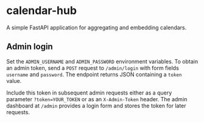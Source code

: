 # calendar-hub

A simple FastAPI application for aggregating and embedding calendars.

## Admin login

Set the `ADMIN_USERNAME` and `ADMIN_PASSWORD` environment variables. To obtain an admin token, send a `POST` request to `/admin/login` with form fields `username` and `password`. The endpoint returns JSON containing a `token` value.

Include this token in subsequent admin requests either as a query parameter `?token=YOUR_TOKEN` or as an `X-Admin-Token` header. The admin dashboard at `/admin` provides a login form and stores the token for later requests.

